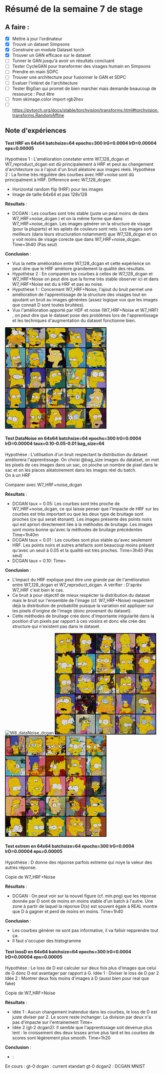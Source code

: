 # Résumé de la semaine 7 de stage


## A faire :

- [x]  Mettre à jour l'ordinateur
- [x]  Trouvé un dataset Simpsons
- [x]  Construire un module Dataset torch
- [x]  Trouver un GAN efficace sur le dataset
- [ ] Tunner le GAN jusqu'à avoir un résultats concluant
- [ ] Tester CycleGAN pour transformer des visages humain en Simpsons
- [ ] Prendre en main SDPC
- [ ] Trouver une architecture pour fusionner le GAN et SDPC
- [ ] Evaluer l'intèret de l'architecture
- [ ] Tester BigGan qui promet de bien marcher mais demande beaucoup de ressource : Peut être
- [ ] from skimage.color import rgb2hsv
- [ ] https://pytorch.org/docs/stable/torchvision/transforms.html#torchvision.transforms.RandomAffine

## Note d'expériences

#### Test HRF en 64x64 batchsize=64 epochs=300 lrG=0.0004 lrD=0.00004 eps=0.00005
Hypothèse 1 : L'amélioration constater entre W7_128_dcgan et W7_reproduct_dcgan est dû principalement à HRF et peut au changement d'architecture ou à l'ajout d'un bruit aléatoire aux images réels.
Hypothèse 2 : La forme très régulière des courbes avec HRF+noise sont dû principalment à HRF.
Difference avec W7_128_dcgan:
  - Horizontal random flip (HRF) pour les images
  - Image de taille 64x64 et pas 128x128

__Résultats__ :
  - DCGAN : Les courbes sont très stable (juste un peut moins de dans W7_HRF+noise_dcgan ) et on la même forme que dans W7_HRF+noise_dcgan. Les images générer on la structure de visage (pour la pluparts) et les aplats de couleurs sont nets. Les images sont meilleurs (dans leurs structuration notamment) que W7_128_dcgan et on y voit moins de visage corecte que dans W7_HRF+noise_dcgan.
		Time=3h40 (Pas seul)

__Conclusion__ :
  - Vus la nette amélioration entre W7_128_dcgan et cette expérience on peut dire que le HRF amèliore grandement la qualité des résultats.
  - Hypothèse 2 : En comparent les courbes à celles de W7_128_dcgan et W7_HRF+Noise on peut dire que la forme très stable observer ici et dans W7_HRF+Noise est du à HRF et pas au noise.
  - Hypothèse 1 : Concernant W7_HRF+Noise, l'ajout du bruit permet une amélioration de l'apprentissage de la structure des visages tout en ajoutant un bruit au images générées (assez logique vus que les images que connait D sont toutes bruitées). 
  - Vus l'amèlioration apporté par HDF et noise (W7_HRF+Noise et W7_HRF) , on peut dire que le dataset pose des problèmes lors de l'apprentissage et les techniques d'augmentation du dataset fonctionne bien.

![W8_HDF_dcgan](W8_HRF_dcgan/300.png "DCGAN HRF")

#### Test DataNoise en 64x64 batchsize=64 epochs=300 lrG=0.0004 lrD=0.00004 taux=0.10-0.05-0.01 bag_size=64
Hypothèse : L'utilisation d'un bruit respectant la distribution du dataset amèliorera l'apprentissage.
On choisi @bag_size images du datatset, on met les pixels de ces images dans un sac, on pioche un nombre de pixel dans le sac et on les places aléatoirement dans les images réel du batch.  
On à un HRF

Comparer avec W7_HRF+noise_dcgan

__Résultats__ :
  - DCGAN taux = 0.05: Les courbes sont très proche de W7_HRF+noise_dcgan, ce qui laisse penser que l'impacte de HRF sur les courbes est très important ou que les deux type de bruitage sont proches (ce qui serait étonant). Les images présente des points noirs qui est apriori directement liée à la méthodes de bruitage. Les images sont moins bonne qu'avec la méthodes de bruitage précédentes
		Time=1h40m
  - DCGAN taux = 0.01 : Les courbes sont plus stable qu'avec seulement HRF. Les points noirs et autres artefacts sont beaucoup moins présent qu'avec un seuil à 0.05 et la qualité est très proches.
  		Time=3h40 (Pas seul)
  - DCGAN taux = 0.10:
  		Time=

__Conclusion__ :
  - L'impact du HRF explique peut être une grande par de l'amèlioration entre W7_128_dcgan et W7_reproduct_dcgan. A vérifier : D'après W7_HRF c'est bien le cas.
  - Ce bruit à pour objectif de mieux respécter la distribution du dataset mais le bruit sur l'ensemble de l'image (cf. W7_HRF+Noise) respectent déjà la distribution de probabilité puisque la variation est appliquer sur les pixels d'origine de l'image (donc provenant du dataset). 
  - Cette méthodes de bruitage crée donc d'importante irégularité dans la position d'un pixels par rapport à ces voisins et donc elle crée des structure qui n'existent pas dans le dataset.

![W8_dataNoise_dcgan](W8_dataNoise_dcgan/taux=0.05/image_bruitée.png "DCGAN Image bruitée normalisées")
![W8_dataNoise_dcgan](W8_dataNoise_dcgan/taux=0.05/300.png "DCGAN seuil=0.05")
![W8_dataNoise_dcgan](W8_dataNoise_dcgan/taux=0.01/300.png "DCGAN seuil=0.01")

#### Test extrem en 64x64 batchsize=64 epochs=300 lrG=0.0004 lrD=0.00004 eps=0.00005
Hypothèse : D donne des réponse parfois extreme qui noye la valeur des autres réponse.

Copie de W7_HRF+Noise

__Résultats__ :
  - DCGAN : On peut voir sur la nouvel figure (cf. min.png) que les réponse donnée par D sont de moins en moins stable d'un batch à l'autre. Une zone à partir de laquel la réponse D(x) est souvent égale à REAL montre que D à gagner et perd de moins en moins.
		Time=1h40
		
__Conclusion__ :
  - Les courbes générer ne sont pas informative, il va falloir repprendre tout ça.
  - Il faut s'occuper des histogramme

#### Test lossD en 64x64 batchsize=64 epochs=300 lrG=0.0004 lrD=0.00004 eps=0.00005
Hypothèse : Le loss de D est calculer sur deux fois plus d'images que celui de G donc D est avantager par rapport à G.
Idée 1 : Diviser le loss de D par 2
Idée 2 : Montrer deux fois moins d'images à D (aussi bien pour real que fake)

Copie de W7_HRF+Noise

__Résultats__ :
  - Idée 1 : Aucun changement inatendue dans les courbes, le loss de D est juste diviser par 2. Le score reste inchanger. La division par deux n'a pas d'impacte sur l'entrainement
		Time=
  - Idée 2 (gt-2 dcgan2): Il semble que l'apprentissage soit devenue plus lent : le croissement des deux losses arrive plus tard et les courbes de scores sont légèrement plus smooth.
		Time=1h20
		
__Conclusion__ :
  - :
  
  
En cours :
gt-0 dcgan : current standart
gt-0 dcgan2 : DCGAN MNIST
